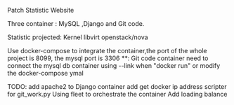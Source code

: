 Patch Statistic Website

Three container : MySQL ,Django and Git code.

Statistic projected:
Kernel 
libvirt 
openstack/nova

Use docker-compose to integrate the container,the port of the 
whole project is 8099, the mysql port is 3306
**: Git code container need to connect the mysql db container
using --link when "docker run" or modify the docker-compose ymal

TODO: 
add apache2 to Django container
add get docker ip address scripter for git_work.py
Using fleet to orchestrate the container
Add loading balance
